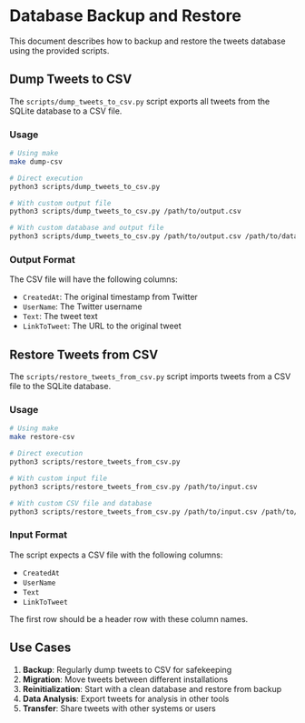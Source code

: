 # Database Backup and Restore

This document describes how to backup and restore the tweets database using the provided scripts.

## Dump Tweets to CSV

The `scripts/dump_tweets_to_csv.py` script exports all tweets from the SQLite database to a CSV file.

### Usage

```bash
# Using make
make dump-csv

# Direct execution
python3 scripts/dump_tweets_to_csv.py

# With custom output file
python3 scripts/dump_tweets_to_csv.py /path/to/output.csv

# With custom database and output file
python3 scripts/dump_tweets_to_csv.py /path/to/output.csv /path/to/database.db
```

### Output Format

The CSV file will have the following columns:
- `CreatedAt`: The original timestamp from Twitter
- `UserName`: The Twitter username
- `Text`: The tweet text
- `LinkToTweet`: The URL to the original tweet

## Restore Tweets from CSV

The `scripts/restore_tweets_from_csv.py` script imports tweets from a CSV file to the SQLite database.

### Usage

```bash
# Using make
make restore-csv

# Direct execution
python3 scripts/restore_tweets_from_csv.py

# With custom input file
python3 scripts/restore_tweets_from_csv.py /path/to/input.csv

# With custom CSV file and database
python3 scripts/restore_tweets_from_csv.py /path/to/input.csv /path/to/database.db
```

### Input Format

The script expects a CSV file with the following columns:
- `CreatedAt`
- `UserName`
- `Text`
- `LinkToTweet`

The first row should be a header row with these column names.

## Use Cases

1. **Backup**: Regularly dump tweets to CSV for safekeeping
2. **Migration**: Move tweets between different installations
3. **Reinitialization**: Start with a clean database and restore from backup
4. **Data Analysis**: Export tweets for analysis in other tools
5. **Transfer**: Share tweets with other systems or users